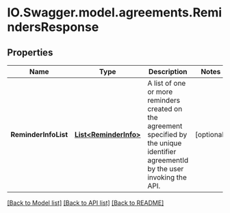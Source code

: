 # IO.Swagger.model.agreements.RemindersResponse
## Properties

Name | Type | Description | Notes
------------ | ------------- | ------------- | -------------
**ReminderInfoList** | [**List&lt;ReminderInfo&gt;**](ReminderInfo.md) | A list of one or more reminders created on the agreement specified by the unique identifier agreementId by the user invoking the API. | [optional] 

[[Back to Model list]](../README.md#documentation-for-models) [[Back to API list]](../README.md#documentation-for-api-endpoints) [[Back to README]](../README.md)

